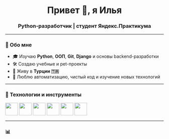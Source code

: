 <h1 align="center">Привет 👋, я Илья</h1>
<h3 align="center">Python-разработчик | студент Яндекс.Практикума</h3>

---

### 🧠 Обо мне  
- 🎓 Изучаю **Python**, **ООП**, **Git**, **Django** и основы backend-разработки  
- 🛠 Создаю учебные и pet-проекты  
- 📍 Живу в **Турции 🇹🇷**  
- 💬 Люблю автоматизацию, чистый код и изучение новых технологий  

---

### 🧰 Технологии и инструменты
<p align="left">
  <img src="https://cdn.jsdelivr.net/gh/devicons/devicon/icons/python/python-original.svg" width="40" height="40"/>
  <img src="https://cdn.jsdelivr.net/gh/devicons/devicon/icons/git/git-original.svg" width="40" height="40"/>
  <img src="https://cdn.jsdelivr.net/gh/devicons/devicon/icons/github/github-original.svg" width="40" height="40"/>
  <img src="https://cdn.jsdelivr.net/gh/devicons/devicon/icons/vscode/vscode-original.svg" width="40" height="40"/>
  <img src="https://cdn.jsdelivr.net/gh/devicons/devicon/icons/html5/html5-original.svg" width="40" height="40"/>
  <img src="https://cdn.jsdelivr.net/gh/devicons/devicon/icons/css3/css3-original.svg" width="40" height="40"/>
</p>

---

### 📊
